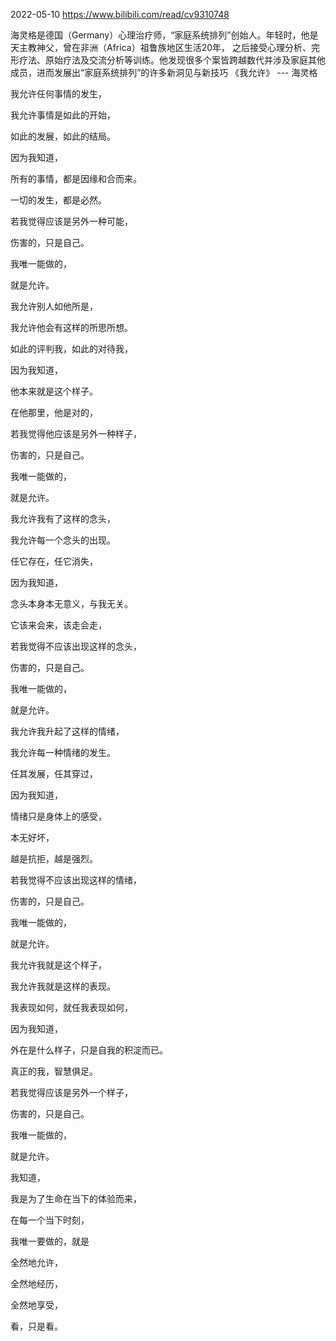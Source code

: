 
2022-05-10
https://www.bilibili.com/read/cv9310748

海灵格是德国（Germany）心理治疗师，“家庭系统排列”创始人。年轻时，他是天主教神父，曾在非洲（Africa）祖鲁族地区生活20年，
之后接受心理分析、完形疗法、原始疗法及交流分析等训练。他发现很多个案皆跨越数代并涉及家庭其他成员，进而发展出“家庭系统排列”的许多新洞见与新技巧
《我允许》 --- 海灵格


我允许任何事情的发生，

我允许事情是如此的开始，

如此的发展，如此的结局。

因为我知道，

所有的事情，都是因缘和合而来。

一切的发生，都是必然。

若我觉得应该是另外一种可能，

伤害的，只是自己。

我唯一能做的，

就是允许。



我允许别人如他所是，

我允许他会有这样的所思所想。

如此的评判我，如此的对待我，

因为我知道，

他本来就是这个样子。

在他那里，他是对的，

若我觉得他应该是另外一种样子，

伤害的，只是自己。

我唯一能做的，

就是允许。



我允许我有了这样的念头，

我允许每一个念头的出现。

任它存在，任它消失，

因为我知道，

念头本身本无意义，与我无关。

它该来会来，该走会走，

若我觉得不应该出现这样的念头，

伤害的，只是自己。

我唯一能做的，

就是允许。



我允许我升起了这样的情绪，

我允许每一种情绪的发生。

任其发展，任其穿过，

因为我知道，

情绪只是身体上的感受，

本无好坏，

越是抗拒，越是强烈。

若我觉得不应该出现这样的情绪，

伤害的，只是自己。

我唯一能做的，

就是允许。



我允许我就是这个样子，

我允许我就是这样的表现。

我表现如何，就任我表现如何，

因为我知道，

外在是什么样子，只是自我的积淀而已。

真正的我，智慧俱足。

若我觉得应该是另外一个样子，

伤害的，只是自己。

我唯一能做的，

就是允许。



我知道，

我是为了生命在当下的体验而来，

在每一个当下时刻，

我唯一要做的，就是

全然地允许，

全然地经历，

全然地享受，

看，只是看。

